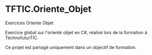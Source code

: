# TFTIC.Oriente_Objet
Exercices Oriente Objet

Exercice global sur l'orienté objet en C#, réalisé lors de la formation à TechnofuturTIC.

Ce projet est partagé uniquement dans un objectif de formation.
